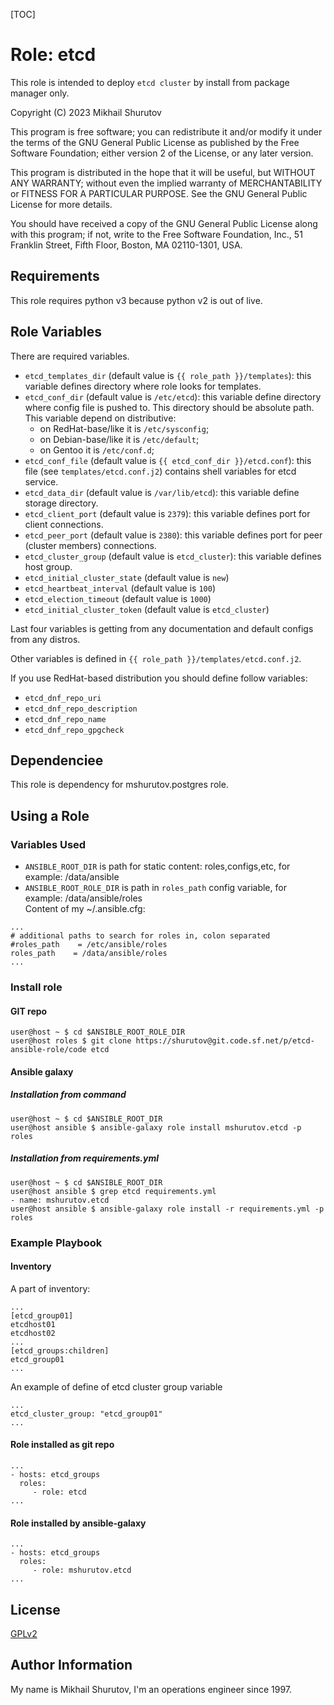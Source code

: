 [TOC]

Role: etcd
=========

This role is intended to deploy `etcd cluster` by install from package manager only.

Copyright (C) 2023  Mikhail Shurutov

This program is free software; you can redistribute it and/or
modify it under the terms of the GNU General Public License
as published by the Free Software Foundation; either version 2
of the License, or any later version.

This program is distributed in the hope that it will be useful,
but WITHOUT ANY WARRANTY; without even the implied warranty of
MERCHANTABILITY or FITNESS FOR A PARTICULAR PURPOSE.  See the
GNU General Public License for more details.

You should have received a copy of the GNU General Public License
along with this program; if not, write to the Free Software
Foundation, Inc., 51 Franklin Street, Fifth Floor, Boston, MA  02110-1301, USA.

Requirements
------------

This role requires python v3 because python v2 is out of live.

Role Variables
--------------

There are required variables.

* `etcd_templates_dir` (default value is `{{ role_path }}/templates`): this variable defines directory where role looks for templates.
* `etcd_conf_dir` (default value is `/etc/etcd`): this variable define directory where config file is pushed to. This directory should be absolute path. This variable depend on distributive:
    * on RedHat-base/like it is `/etc/sysconfig`;
    * on Debian-base/like it is `/etc/default`;
    * on Gentoo it is `/etc/conf.d`;
* `etcd_conf_file` (default value is `{{ etcd_conf_dir }}/etcd.conf`): this file (see `templates/etcd.conf.j2`) contains shell variables for etcd service.
* `etcd_data_dir` (default value is `/var/lib/etcd`): this variable define storage directory.
* `etcd_client_port` (default value is `2379`): this variable defines port for client connections.
* `etcd_peer_port` (default value is `2380`): this variable defines port for peer (cluster members) connections.
* `etcd_cluster_group` (default value is `etcd_cluster`): this variable defines host group.
* `etcd_initial_cluster_state` (default value is `new`)
* `etcd_heartbeat_interval` (default value is `100`)
* `etcd_election_timeout` (default value is `1000`)
* `etcd_initial_cluster_token` (default value is `etcd_cluster`)

Last four variables is getting from any documentation and default configs from any distros.

Other variables is defined in `{{ role_path }}/templates/etcd.conf.j2`.

If you use RedHat-based distribution you should define follow variables:
* `etcd_dnf_repo_uri`
* `etcd_dnf_repo_description`
* `etcd_dnf_repo_name`
* `etcd_dnf_repo_gpgcheck`
 

Dependenciee
------------

This role is dependency for mshurutov.postgres role.

Using a Role
----------------

### Variables Used

* `ANSIBLE_ROOT_DIR` is path for static content: roles,configs,etc, for example: /data/ansible
* `ANSIBLE_ROOT_ROLE_DIR` is path in `roles_path` config variable, for example: /data/ansible/roles  
Content of my ~/.ansible.cfg:
```
...
# additional paths to search for roles in, colon separated
#roles_path    = /etc/ansible/roles
roles_path    = /data/ansible/roles
...
```

### Install role
#### GIT repo

    user@host ~ $ cd $ANSIBLE_ROOT_ROLE_DIR
    user@host roles $ git clone https://shurutov@git.code.sf.net/p/etcd-ansible-role/code etcd

#### Ansible galaxy
##### Installation from command

    user@host ~ $ cd $ANSIBLE_ROOT_DIR
    user@host ansible $ ansible-galaxy role install mshurutov.etcd -p roles

##### Installation from requirements.yml

    user@host ~ $ cd $ANSIBLE_ROOT_DIR
    user@host ansible $ grep etcd requirements.yml
    - name: mshurutov.etcd
    user@host ansible $ ansible-galaxy role install -r requirements.yml -p roles

### Example Playbook

#### Inventory
A part of inventory:
```
...
[etcd_group01]
etcdhost01
etcdhost02
...
[etcd_groups:children]
etcd_group01
...
```
An example of define of etcd cluster group variable
```
...
etcd_cluster_group: "etcd_group01"
...
```
#### Role installed as git repo

    ...
    - hosts: etcd_groups
      roles:
         - role: etcd
    ...

#### Role installed by ansible-galaxy

    ...
    - hosts: etcd_groups
      roles:
         - role: mshurutov.etcd
    ...

License
-------

[GPLv2](https://www.gnu.org/licenses/old-licenses/gpl-2.0.txt)

Author Information
------------------

My name is Mikhail Shurutov, I'm an operations engineer since 1997.
